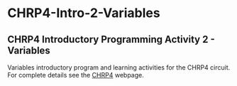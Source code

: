 # CHRP4-Intro-2-Variables

## CHRP4 Introductory Programming Activity 2 - Variables

Variables introductory program and learning activities for the CHRP4 circuit.
For complete details see the [CHRP4](https://mirobo.tech/chrp4) webpage.
